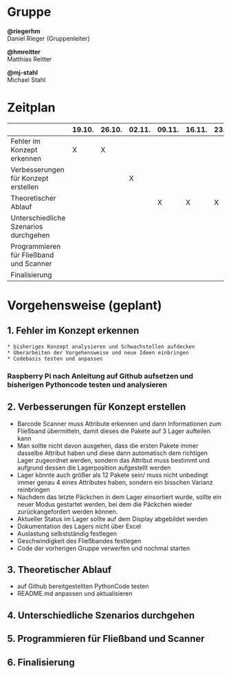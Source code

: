 # Gruppe
**@riegerhm**\
Daniel Rieger (Gruppenleiter)

**@hmreitter**\
Matthias Reitter

**@mj-stahl**\
Michael Stahl

# Zeitplan
| | 19.10. | 26.10. | 02.11.|  09.11. | 16.11. | 23.11. | 30.11. | 07.12.|  14.12. | 21.12.| 11.01. | 18.01. |
| ------ | ------ | ------ | ------ | ------ | ------ | ------ | ------ | ------ | ------ | ------ |------ | ------ |
| Fehler im Konzept erkennen| X|  X|
| Verbesserungen für Konzept erstellen |||X|
| Theoretischer Ablauf ||||X|X|X|X|Überarbeitung Readme|
| Unterschiedliche Szenarios durchgehen ||
| Programmieren für Fließband und Scanner ||||||||X|
| Finalisierung |||||||||||X|

# Vorgehensweise (geplant)
## 1. Fehler im Konzept erkennen
    * bisheriges Konzept analysieren und Schwachstellen aufdecken
    * Überarbeiten der Vorgehensweise und neue Ideen einbringen
    * Codebasis testen und anpassen
   ### Raspberry Pi nach Anleitung auf Github aufsetzen und bisherigen Pythoncode testen und analysieren
## 2. Verbesserungen für Konzept erstellen
   *	Barcode Scanner muss Attribute erkennen und dann Informationen zum Fließband übermitteln, damit dieses die Pakete auf 3 Lager aufteilen kann
   *	Man sollte nicht davon ausgehen, dass die ersten Pakete immer dasselbe Attribut haben und diese dann automatisch dem richtigen Lager zugeordnet werden, sondern das 
      Attribut muss bestimmt und aufgrund dessen die Lagerposition aufgestellt werden
   *	Lager könnte auch größer als 12 Pakete sein/ muss nicht unbedingt immer genau 4 eines Attributes haben, sondern ein bisschen Varianz reinbringen
   *	Nachdem das letzte Päckchen in dem Lager einsortiert wurde, sollte ein neuer Modus gestartet werden, bei dem die Päckchen wieder zurückangefordert werden können.
   *	Aktueller Status im Lager sollte auf dem Display abgebildet werden
   *	Dokumentation des Lagers nicht über Excel
   *	Auslastung selbstständig festlegen
   *	Geschwindigkeit des Fließbandes festlegen
   *	Code der vorherigen Gruppe verwerfen und nochmal starten
## 3. Theoretischer Ablauf
   * auf Github bereitgestellten PythonCode testen
   * README.md anpassen und aktualisieren
## 4. Unterschiedliche Szenarios durchgehen
## 5. Programmieren für Fließband und Scanner
## 6. Finalisierung
